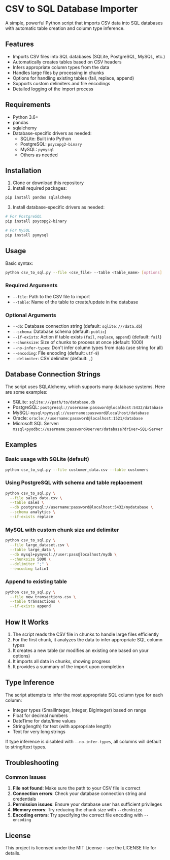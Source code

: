 # CSV to SQL Database Importer

A simple, powerful Python script that imports CSV data into SQL databases with automatic table creation and column type inference.

## Features

- Imports CSV files into SQL databases (SQLite, PostgreSQL, MySQL, etc.)
- Automatically creates tables based on CSV headers
- Infers appropriate column types from the data
- Handles large files by processing in chunks
- Options for handling existing tables (fail, replace, append)
- Supports custom delimiters and file encodings
- Detailed logging of the import process

## Requirements

- Python 3.6+
- pandas
- sqlalchemy
- Database-specific drivers as needed:
  - SQLite: Built into Python
  - PostgreSQL: `psycopg2-binary`
  - MySQL: `pymysql`
  - Others as needed

## Installation

1. Clone or download this repository
2. Install required packages:

```bash
pip install pandas sqlalchemy
```

3. Install database-specific drivers as needed:

```bash
# For PostgreSQL
pip install psycopg2-binary

# For MySQL
pip install pymysql
```

## Usage

Basic syntax:

```bash
python csv_to_sql.py --file <csv_file> --table <table_name> [options]
```

### Required Arguments

- `--file`: Path to the CSV file to import
- `--table`: Name of the table to create/update in the database

### Optional Arguments

- `--db`: Database connection string (default: `sqlite:///data.db`)
- `--schema`: Database schema (default: `public`)
- `--if-exists`: Action if table exists (`fail`, `replace`, `append`) (default: `fail`)
- `--chunksize`: Size of chunks to process at once (default: 1000)
- `--no-infer-types`: Don't infer column types from data (use string for all)
- `--encoding`: File encoding (default: `utf-8`)
- `--delimiter`: CSV delimiter (default: `,`)

## Database Connection Strings

The script uses SQLAlchemy, which supports many database systems. Here are some examples:

- SQLite: `sqlite:///path/to/database.db`
- PostgreSQL: `postgresql://username:password@localhost:5432/database`
- MySQL: `mysql+pymysql://username:password@localhost/database`
- Oracle: `oracle://username:password@localhost:1521/database`
- Microsoft SQL Server: `mssql+pyodbc://username:password@server/database?driver=SQL+Server`

## Examples

### Basic usage with SQLite (default)

```bash
python csv_to_sql.py --file customer_data.csv --table customers
```

### Using PostgreSQL with schema and table replacement

```bash
python csv_to_sql.py \
  --file sales_data.csv \
  --table sales \
  --db postgresql://username:password@localhost:5432/mydatabase \
  --schema analytics \
  --if-exists replace
```

### MySQL with custom chunk size and delimiter

```bash
python csv_to_sql.py \
  --file large_dataset.csv \
  --table large_data \
  --db mysql+pymysql://user:pass@localhost/mydb \
  --chunksize 5000 \
  --delimiter ";" \
  --encoding latin1
```

### Append to existing table

```bash
python csv_to_sql.py \
  --file new_transactions.csv \
  --table transactions \
  --if-exists append
```

## How It Works

1. The script reads the CSV file in chunks to handle large files efficiently
2. For the first chunk, it analyzes the data to infer appropriate SQL column types
3. It creates a new table (or modifies an existing one based on your options)
4. It imports all data in chunks, showing progress
5. It provides a summary of the import upon completion

## Type Inference

The script attempts to infer the most appropriate SQL column type for each column:

- Integer types (SmallInteger, Integer, BigInteger) based on range
- Float for decimal numbers
- DateTime for date/time values
- String(length) for text (with appropriate length)
- Text for very long strings

If type inference is disabled with `--no-infer-types`, all columns will default to string/text types.

## Troubleshooting

### Common Issues

1. **File not found**: Make sure the path to your CSV file is correct
2. **Connection errors**: Check your database connection string and credentials
3. **Permission issues**: Ensure your database user has sufficient privileges
4. **Memory errors**: Try reducing the chunk size with `--chunksize`
5. **Encoding errors**: Try specifying the correct file encoding with `--encoding`

## License

This project is licensed under the MIT License - see the LICENSE file for details.
